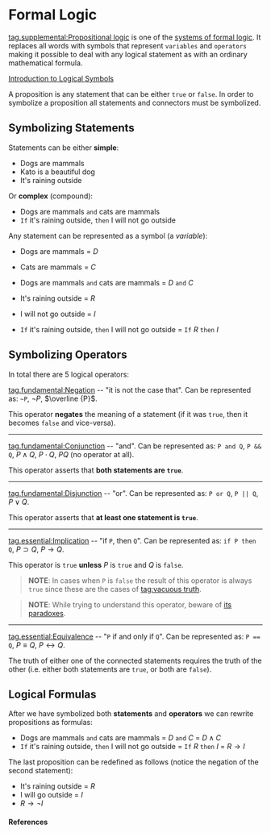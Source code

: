 # Formal Logic

[tag.supplemental:Propositional logic](https://en.wikipedia.org/wiki/Propositional_calculus)
is one of the [systems of formal
logic](https://en.wikipedia.org/wiki/Logic#Systems_of_formal_logic). It replaces
all words with symbols that represent `variables` and `operators` making it
possible to deal with any logical statement as with an ordinary mathematical
formula.

[Introduction to Logical Symbols](youtube://kVbTXla7dQc)

A proposition is any statement that can be either `true` or `false`. In order to
symbolize a proposition all statements and connectors must be symbolized.

## Symbolizing Statements

Statements can be either **simple**:
- Dogs are mammals
- Kato is a beautiful dog
- It's raining outside

Or **complex** (compound):
- Dogs are mammals `and` cats are mammals
- `If` it's raining outside, `then` I will not go outside

Any statement can be represented as a symbol (a *variable*):
- Dogs are mammals = $D$
- Cats are mammals = $C$
- Dogs are mammals `and` cats are mammals = $D$ `and` $C$


- It's raining outside = $R$
- I will not go outside = $I$
- `If` it's raining outside, `then` I will not go outside = `If` $R$ `then` $I$

## Symbolizing Operators

In total there are 5 logical operators:

[tag.fundamental:Negation](https://en.wikipedia.org/wiki/Negation) -- "it is not the case
that".
Can be represented as: `~P`, $\neg P$, $\overline {P}$.

This operator **negates** the meaning of a statement (if it was `true`, then it
becomes `false` and vice-versa).

---

[tag.fundamental:Conjunction](https://en.wikipedia.org/wiki/Logical_conjunction) -- "and".
Can be represented as: `P and Q`, `P && Q`, $P \land Q$, $P \cdot Q$, $PQ$ (no
operator at all).

This operator asserts that **both statements are `true`**.

---

[tag.fundamental:Disjunction](https://en.wikipedia.org/wiki/Logical_disjunction) -- "or".
Can be represented as: `P or Q`, `P || Q`, $P \lor Q$.

This operator asserts that **at least one statement is `true`**.

---

[tag.essential:Implication](https://en.wikipedia.org/wiki/Material_conditional) -- "if
`P`, then `Q`".
Can be represented as: `if P then Q`, $P \supset Q$, $P \rightarrow Q$.

This operator is `true` **unless** $P$ is `true` and $Q$ is `false`.

> **NOTE**: In cases when `P` is `false` the result of this operator is always `true` since
> these are the cases of
> [tag:vacuous truth](https://en.wikipedia.org/wiki/Vacuous_truth).

> **NOTE**: While trying to understand this operator, beware of
> [its paradoxes](https://en.wikipedia.org/wiki/Paradoxes_of_material_implication).

---

[tag.essential:Equivalence](https://en.wikipedia.org/wiki/If_and_only_if) -- "`P`
if and only if `Q`".
Can be represented as: `P == Q`, $P \equiv Q$, $P \leftrightarrow Q$.

The truth of either one of the connected statements requires the truth of the
other (i.e. either both statements are `true`, or both are `false`).

## Logical Formulas

After we have symbolized both **statements** and **operators** we can rewrite
propositions as formulas:

- Dogs are mammals `and` cats are mammals = $D$ `and` $C$ = $D \land C$
- `If` it's raining outside, `then` I will not go outside = `If` $R$ `then` $I$
  = $R \rightarrow I$

The last proposition can be redefined as follows (notice the negation of the
second statement):
- It's raining outside = $R$
- I will go outside = $I$
- $R \rightarrow \neg I$

#### References

[^Video 1]: A Little Bit of Philosophy. _Introduction to Logical Symbols_
[tag.image/youtube:Open Video](https://www.youtube.com/watch?v=kVbTXla7dQc)
